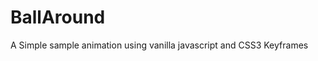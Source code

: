 
BallAround
==================

A Simple sample animation using vanilla javascript and CSS3 Keyframes
 
